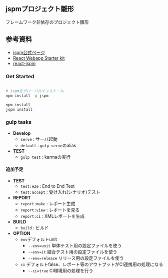 jspmプロジェクト雛形
----

フレームワーク非依存のプロジェクト雛形

## 参考資料

 + [jspm公式ページ](http://jspm.io/)
 + [React Webapp Starter kit](https://github.com/kriasoft/react-starter-kit)
 + [react-jspm](https://github.com/tinkertrain/jspm-react)

### Get Started


```sh

# jspmをグローバルインストール
npm install -g jspm

npm install
jspm install

```


### gulp tasks

 + **Develop**
    + `serve` : サーバ起動
    + `default` : `gulp serve`のalias
 + **TEST**
    + `gulp test` : karmaの実行

#### 追加予定
 
 + **TEST**
    + `test:e2e` : End to End Test
    + `test:accept` : 受け入れ(シナリオ)テスト
 + **REPORT**
    + `report:make` : レポート生成
    + `report:view` : レポートを見る
    + `report:ci` : XMLレポートを生成
 + **BUILD**
    + `build` : ビルド
 + **OPTION**
   + `env`デフォルトunit
     + `--env=unit` 単体テスト用の設定ファイルを使う
     + `--env=it` 結合テスト用の設定ファイルを使う
     + `--env=releace` リリース用の設定ファイルを使う
   + `ci` デフォルトfalse、レポート等のアウトプットがCI連携用の処理になる
     + `--ci=true` CI環境用の処理を行う

